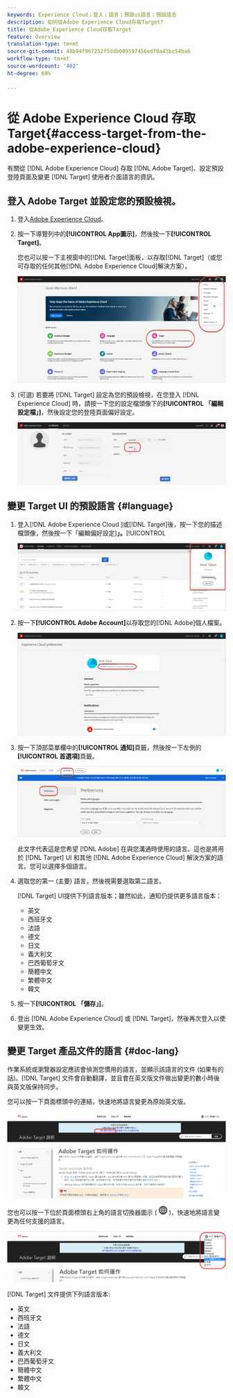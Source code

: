 ```yaml
---
keywords: Experience Cloud；登入；語言；預設ui語言；預設語言
description: 如何從Adobe Experience Cloud存取Target?
title: 從Adobe Experience Cloud存取Target
feature: Overview
translation-type: tm+mt
source-git-commit: 48b94f967252f5ddb009597456edf0a43bc54ba6
workflow-type: tm+mt
source-wordcount: '402'
ht-degree: 69%

---
```



# 從 Adobe Experience Cloud 存取 Target{#access-target-from-the-adobe-experience-cloud}

有關從 [!DNL Adobe Experience Cloud] 存取 [!DNL Adobe Target]、設定預設登陸頁面及變更 [!DNL Target] 使用者介面語言的資訊。

## 登入 Adobe Target 並設定您的預設檢視。

1. 登入[Adobe Experience Cloud](https://experience.adobe.com/)。

1. 按一下導覽列中的&#x200B;**[!UICONTROL App圖示]**，然後按一下&#x200B;**[!UICONTROL Target]**。

   您也可以按一下主視窗中的[!DNL Target]面板，以存取[!DNL Target]（或您可存取的任何其他[!DNL Adobe Experience Cloud]解決方案）。

   ![應用程式圖示](/help/c-intro/assets/appmenu-new.png)

1. (可選) 若要將 [!DNL Target] 設定為您的預設檢視，在您登入 [!DNL Experience Cloud] 時，請按一下您的設定檔頭像下的&#x200B;**[!UICONTROL 「編輯設定檔」]**，然後設定您的登陸頁面偏好設定。

   ![登陸頁面](/help/c-intro/assets/pagepref-new.png)

## 變更 Target UI 的預設語言 {#language}

1. 登入[!DNL Adobe Experience Cloud ]或[!DNL Target]後，按一下您的描述檔頭像，然後按一下「編輯偏好設定&#x200B;]**」。**[!UICONTROL 

   ![編輯個人檔案](/help/c-intro/assets/change-language.png)

1. 按一下&#x200B;**[!UICONTROL Adobe Account]**&#x200B;以存取您的[!DNL Adobe]個人檔案。

   ![Adobe帳戶](/help/c-intro/assets/adobe-account.png)

1. 按一下頂部菜單欄中的&#x200B;**[!UICONTROL 通知]**&#x200B;頁籤，然後按一下左側的&#x200B;**[!UICONTROL 首選項]**&#x200B;頁籤。

   ![偏好語言](/help/c-intro/assets/prefered-language.png)

   此文字代表這是您希望 [!DNL Adobe] 在與您溝通時使用的語言。這也是將用於 [!DNL Target] UI 和其他 [!DNL Adobe Experience Cloud] 解決方案的語言。您可以選擇多個語言。

1. 選取您的第一 (主要) 語言，然後視需要選取第二語言。

   [!DNL Target] UI提供下列語言版本；雖然如此，通知仍提供更多語言版本：

   * 英文
   * 西班牙文
   * 法語
   * 德文
   * 日文
   * 義大利文
   * 巴西葡萄牙文
   * 簡體中文
   * 繁體中文
   * 韓文

1. 按一下&#x200B;**[!UICONTROL 「儲存」]**。

1. 登出 [!DNL Adobe Experience Cloud] 或 [!DNL Target]，然後再次登入以使變更生效。

## 變更 Target 產品文件的語言 {#doc-lang}

作業系統或瀏覽器設定應該會偵測您慣用的語言，並顯示該語言的文件 (如果有的話)。[!DNL Target] 文件會自動翻譯，並且會在英文版文件做出變更的數小時後與英文版保持同步。

您可以按一下頁面標頭中的連結，快速地將語言變更為原始英文版。

![變更為原始語言](/help/c-intro/assets/mt-original.png)

您也可以按一下位於頁面標頭右上角的語言切換器圖示 ( ![語言切換器圖示](/help/c-intro/assets/icon-language-switcher.png) )，快速地將語言變更為任何支援的語言。

![語言切換器](/help/c-intro/assets/language-switcher.png)

[!DNL Target] 文件提供下列語言版本:

* 英文
* 西班牙文
* 法語
* 德文
* 日文
* 義大利文
* 巴西葡萄牙文
* 簡體中文
* 繁體中文
* 韓文

